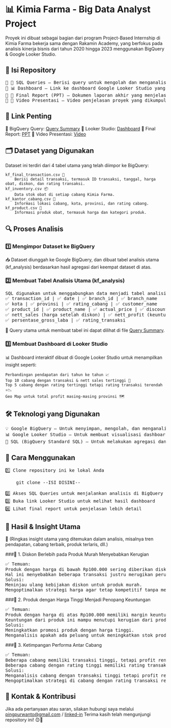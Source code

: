 # 📊 Kimia Farma - Big Data Analyst Project

Proyek ini dibuat sebagai bagian dari program Project-Based Internship di Kimia Farma bekerja sama dengan Rakamin Academy, yang berfokus pada analisis kinerja bisnis dari tahun 2020 hingga 2023 menggunakan BigQuery & Google Looker Studio.

## 📁 Isi Repository
<pre>
🔹 📂 SQL Queries – Berisi query untuk mengolah dan menganalisis data di BigQuery.
🔹 📊 Dashboard – Link ke dashboard Google Looker Studio yang menampilkan insight dari analisis data.
🔹 📜 Final Report (PPT) – Dokumen laporan akhir yang menjelaskan hasil analisis.
🔹 🎥 Video Presentasi – Video penjelasan proyek yang dikumpulkan dalam final submission.
</pre>
## 📌 Link Penting

🔗 BigQuery Query: [Query Summary](https://github.com/pingpurwanto/Rakamin_KF_Analytics/blob/main/Query%20Summary.sql)
🔗 Looker Studio: [Dashboard](https://lookerstudio.google.com/s/mDPAPyz7hpo)
🔗 Final Report: [PPT](https://docs.google.com/presentation/d/1esCvv2dCr-VBwt0gLrQ1oxlf2RASBZex/edit?usp=sharing&ouid=103968357678981377742&rtpof=true&sd=true)
🔗 Video Presentasi: [Video](https://drive.google.com/drive/folders/1VEJbuDSwJ0cFNvsyc0iz9siAWL7WKNEZ?usp=drive_link)


## 🗂️ Dataset yang Digunakan

Dataset ini terdiri dari 4 tabel utama yang telah diimpor ke BigQuery:

    kf_final_transaction.csv 📄
        Berisi detail transaksi, termasuk ID transaksi, tanggal, harga obat, diskon, dan rating transaksi.
    kf_inventory.csv 📦
        Data stok obat di setiap cabang Kimia Farma.
    kf_kantor_cabang.csv 🏢
        Informasi lokasi cabang, kota, provinsi, dan rating cabang.
    kf_product.csv 💊
        Informasi produk obat, termasuk harga dan kategori produk.

## 🔍 Proses Analisis

### 1️⃣ Mengimpor Dataset ke BigQuery
📥 Dataset diunggah ke Google BigQuery, dan dibuat tabel analisis utama (kf_analysis) berdasarkan hasil agregasi dari keempat dataset di atas.

### 2️⃣ Membuat Tabel Analisis Utama (kf_analysis)
<pre>
SQL digunakan untuk menggabungkan data menjadi tabel analisis dengan kolom utama:
✅ transaction_id | ✅ date | ✅ branch_id | ✅ branch_name
✅ kota | ✅ provinsi | ✅ rating_cabang | ✅ customer_name
✅ product_id | ✅ product_name | ✅ actual_price | ✅ discount_percentage
✅ nett_sales (harga setelah diskon) | ✅ nett_profit (keuntungan)
✅ persentase_gross_laba | ✅ rating_transaksi
</pre>
📌 Query utama untuk membuat tabel ini dapat dilihat di file [Query Summary](https://github.com/pingpurwanto/Rakamin_KF_Analytics/blob/main/Query%20Summary.sql).

### 3️⃣ Membuat Dashboard di Looker Studio

📊 Dashboard interaktif dibuat di Google Looker Studio untuk menampilkan insight seperti:

    Perbandingan pendapatan dari tahun ke tahun 📈
    Top 10 cabang dengan transaksi & nett sales tertinggi 🏪
    Top 5 cabang dengan rating tertinggi tetapi rating transaksi terendah ⭐📉
    Geo Map untuk total profit masing-masing provinsi 🗺️

## 🛠️ Teknologi yang Digunakan
<pre>
💡 Google BigQuery – Untuk menyimpan, mengolah, dan menganalisis data.
📊 Google Looker Studio – Untuk membuat visualisasi dashboard interaktif.
📝 SQL (BigQuery Standard SQL) – Untuk melakukan agregasi dan analisis data.
</pre>
## 🚀 Cara Menggunakan
<pre>
1️⃣ Clone repository ini ke lokal Anda
  
    git clone --ISI DISINI--
  
2️⃣ Akses SQL Queries untuk menjalankan analisis di BigQuery
3️⃣ Buka link Looker Studio untuk melihat hasil dashboard
4️⃣ Lihat final report untuk penjelasan lebih detail
</pre>

## 📢 Hasil & Insight Utama

📌 (Ringkas insight utama yang ditemukan dalam analisis, misalnya tren pendapatan, cabang terbaik, produk terlaris, dll.)

###📌 1. Diskon Berlebih pada Produk Murah Menyebabkan Kerugian
<pre>
✅ Temuan:
Produk dengan harga di bawah Rp100.000 sering diberikan diskon lebih besar dibanding margin labanya.
Hal ini menyebabkan beberapa transaksi justru merugikan perusahaan.
Solusi:
Meninjau ulang kebijakan diskon untuk produk murah.
Mengoptimalkan strategi harga agar tetap kompetitif tanpa mengurangi profitabilitas.
</pre>
###📌 2. Produk dengan Harga Tinggi Menjadi Penopang Keuntungan
<pre>
✅ Temuan:
Produk dengan harga di atas Rp100.000 memiliki margin keuntungan yang lebih besar.
Keuntungan dari produk ini mampu menutupi kerugian dari produk murah.
Solusi:
Meningkatkan promosi produk dengan harga tinggi.
Menganalisis apakah ada peluang untuk meningkatkan stok produk ini di cabang yang memiliki permintaan tinggi.
</pre>
###📌 3. Ketimpangan Performa Antar Cabang
<pre>
✅ Temuan:
Beberapa cabang memiliki transaksi tinggi, tetapi profit rendah.
Beberapa cabang dengan rating tinggi memiliki rating transaksi yang rendah, menunjukkan potensi masalah dalam pelayanan pelanggan atau efisiensi operasional.
Solusi:
Menganalisis cabang dengan transaksi tinggi tetapi profit rendah untuk mengidentifikasi penyebabnya (misalnya biaya operasional yang tinggi atau margin keuntungan rendah).
Mengoptimalkan strategi di cabang dengan rating transaksi rendah, misalnya melalui pelatihan staf atau peningkatan sistem layanan pelanggan.
</pre>

## 📩 Kontak & Kontribusi

Jika ada pertanyaan atau saran, silakan hubungi saya melalui pingpurwanto@gmail.com / [linked-in](https://www.linkedin.com/in/opingkanp/.)
Terima kasih telah mengunjungi repository ini! 😊🎉

